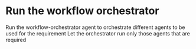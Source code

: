 # Run the workflow orchestrator

Run the workflow-orchestrator agent to orchestrate different agents to be used for the requirement
Let the orchestrator run only those agents that are required